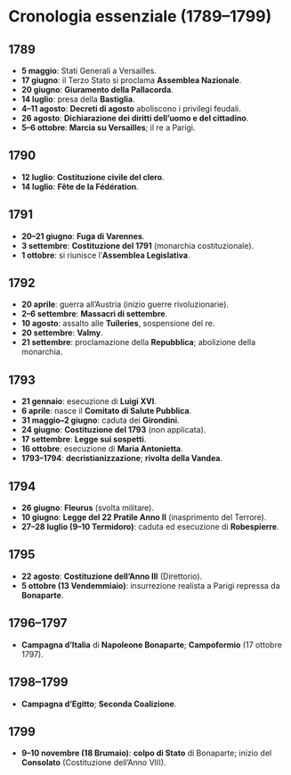 # Cronologia essenziale (1789–1799)

## 1789
- **5 maggio**: Stati Generali a Versailles.
- **17 giugno**: il Terzo Stato si proclama **Assemblea Nazionale**.
- **20 giugno**: **Giuramento della Pallacorda**.
- **14 luglio**: presa della **Bastiglia**.
- **4–11 agosto**: **Decreti di agosto** aboliscono i privilegi feudali.
- **26 agosto**: **Dichiarazione dei diritti dell’uomo e del cittadino**.
- **5–6 ottobre**: **Marcia su Versailles**; il re a Parigi.

## 1790
- **12 luglio**: **Costituzione civile del clero**.
- **14 luglio**: **Fête de la Fédération**.

## 1791
- **20–21 giugno**: **Fuga di Varennes**.
- **3 settembre**: **Costituzione del 1791** (monarchia costituzionale).
- **1 ottobre**: si riunisce l’**Assemblea Legislativa**.

## 1792
- **20 aprile**: guerra all’Austria (inizio guerre rivoluzionarie).
- **2–6 settembre**: **Massacri di settembre**.
- **10 agosto**: assalto alle **Tuileries**, sospensione del re.
- **20 settembre**: **Valmy**.
- **21 settembre**: proclamazione della **Repubblica**; abolizione della monarchia.

## 1793
- **21 gennaio**: esecuzione di **Luigi XVI**.
- **6 aprile**: nasce il **Comitato di Salute Pubblica**.
- **31 maggio–2 giugno**: caduta dei **Girondini**.
- **24 giugno**: **Costituzione del 1793** (non applicata).
- **17 settembre**: **Legge sui sospetti**.
- **16 ottobre**: esecuzione di **Maria Antonietta**.
- **1793–1794**: **decristianizzazione**; **rivolta della Vandea**.

## 1794
- **26 giugno**: **Fleurus** (svolta militare).
- **10 giugno**: **Legge del 22 Pratile Anno II** (inasprimento del Terrore).
- **27–28 luglio (9–10 Termidoro)**: caduta ed esecuzione di **Robespierre**.

## 1795
- **22 agosto**: **Costituzione dell’Anno III** (Direttorio).
- **5 ottobre (13 Vendemmiaio)**: insurrezione realista a Parigi repressa da **Bonaparte**.

## 1796–1797
- **Campagna d’Italia** di **Napoleone Bonaparte**; **Campoformio** (17 ottobre 1797).

## 1798–1799
- **Campagna d’Egitto**; **Seconda Coalizione**.

## 1799
- **9–10 novembre (18 Brumaio)**: **colpo di Stato** di Bonaparte; inizio del **Consolato** (Costituzione dell’Anno VIII).
